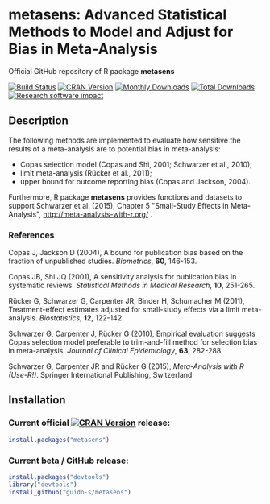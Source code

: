 # metasens: Advanced Statistical Methods to Model and Adjust for Bias in Meta-Analysis
Official GitHub repository of R package **metasens**

[![Build Status](https://travis-ci.org/guido-s/metasens.svg?branch=master)](https://travis-ci.org/guido-s/metasens)
[![CRAN Version](http://www.r-pkg.org/badges/version/metasens)](https://cran.r-project.org/package=metasens)
[![Monthly Downloads](http://cranlogs.r-pkg.org/badges/metasens)](http://cranlogs.r-pkg.org/badges/metasens)
[![Total Downloads](http://cranlogs.r-pkg.org/badges/grand-total/metasens)](http://cranlogs.r-pkg.org/badges/grand-total/metasens)
[![Research software impact](http://depsy.org/api/package/cran/metasens/badge.svg)](http://depsy.org/package/r/metasens)


## Description

The following methods are implemented to evaluate how sensitive the results of a meta-analysis are to potential bias in meta-analysis:
 - Copas selection model (Copas and Shi, 2001; Schwarzer et al., 2010);
 - limit meta-analysis (Rücker et al., 2011);
 - upper bound for outcome reporting bias (Copas and Jackson, 2004).

Furthermore, R package **metasens** provides functions and datasets to
support Schwarzer et al. (2015), Chapter 5 "Small-Study Effects in
Meta-Analysis", http://meta-analysis-with-r.org/ .

### References

Copas J, Jackson D (2004), A bound for publication bias based on the
fraction of unpublished studies.  *Biometrics*, **60**, 146-153.

Copas JB, Shi JQ (2001), A sensitivity analysis for publication bias
in systematic reviews.  *Statistical Methods in Medical Research*,
**10**, 251-265.

Rücker G, Schwarzer G, Carpenter JR, Binder H, Schumacher M (2011),
Treatment-effect estimates adjusted for small-study effects via a
limit meta-analysis. *Biostatistics*, **12**, 122-142.

Schwarzer G, Carpenter J, Rücker G (2010), Empirical evaluation
suggests Copas selection model preferable to trim-and-fill method for
selection bias in meta-analysis.  *Journal of Clinical Epidemiology*,
**63**, 282-288.

Schwarzer G, Carpenter JR and Rücker G (2015), *Meta-Analysis with R
(Use-R!)*. Springer International Publishing, Switzerland


## Installation

### Current official [![CRAN Version](http://www.r-pkg.org/badges/version/metasens)](https://cran.r-project.org/package=metasens) release:
```r
install.packages("metasens")
```

### Current beta / GitHub release:
```r
install.packages("devtools")
library("devtools")
install_github("guido-s/metasens")
```
